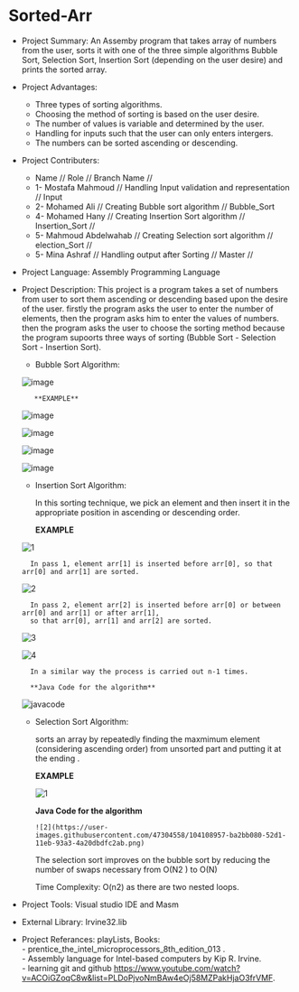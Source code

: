 # Sorted-Arr
- Project Summary:
An Assemby program that takes array of numbers from the user, sorts it with one of the three simple algorithms
Bubble Sort, Selection Sort, Insertion Sort (depending on the user desire) and prints the sorted array.

- Project Advantages:
	- Three types of sorting algorithms.
	- Choosing the method of sorting is based on the user desire.
	- The number of values is variable and determined by the user.
	- Handling for inputs such that the user can only enters intergers.
	- The numbers can be sorted ascending or descending.


- Project Contributers:	
	- Name	//					 	   Role //					           Branch Name //
	-	1- Mostafa Mahmoud //				Handling Input validation and representation //  	Input			
	-	2- Mohamed Ali //					Creating Bubble sort algorithm //				Bubble_Sort
	-	4- Mohamed Hany	//				Creating Insertion Sort algorithm //			Insertion_Sort //
	-	5- Mahmoud Abdelwahab //				Creating Selection sort algorithm //			election_Sort //
	-	5- Mina Ashraf //					Handling  output after Sorting // 				Master //

	
- Project Language:		Assembly Programming Language 	



- Project Description:
This project is a program takes a set of numbers from user to sort them ascending or descending based upon 
the desire of the user. firstly the program asks the user to enter the number of elements, then the program
asks him to enter the values of numbers. then the program asks the user to choose the sorting method because 
the program supoorts three ways of sorting (Bubble Sort - Selection Sort - Insertion Sort).
	- Bubble Sort Algorithm: 
	
	![image](https://user-images.githubusercontent.com/76550923/103942137-95500580-5138-11eb-9338-bfe50df77a2e.png)
	
		 **EXAMPLE**
	![image](https://user-images.githubusercontent.com/76550923/103942433-0bed0300-5139-11eb-8a22-2ca20e19e3a6.png)
	
	![image](https://user-images.githubusercontent.com/76550923/103942498-27f0a480-5139-11eb-8b10-96c1310b3d56.png)
	
	![image](https://user-images.githubusercontent.com/76550923/103942592-50789e80-5139-11eb-99c6-74233562056c.png)
	
	![image](https://user-images.githubusercontent.com/76550923/103942619-59697000-5139-11eb-9e59-91ffe6db5a8f.png)


	- Insertion Sort Algorithm: 
	
		In this sorting technique, we pick an element and then insert it in the appropriate 
		position in ascending or descending order.

		 **EXAMPLE**
		
	![1](https://user-images.githubusercontent.com/48108210/104019934-1228c100-51c5-11eb-88bc-af0c4a9e2335.png)
		
		In pass 1, element arr[1] is inserted before arr[0], so that arr[0] and arr[1] are sorted.

	![2](https://user-images.githubusercontent.com/48108210/104020179-79467580-51c5-11eb-90e3-84c673ea73b3.png)
	
		In pass 2, element arr[2] is inserted before arr[0] or between arr[0] and arr[1] or after arr[1], 
		so that arr[0], arr[1] and arr[2] are sorted.

	![3](https://user-images.githubusercontent.com/48108210/104020414-dcd0a300-51c5-11eb-9e50-a1af15db08c1.png)
	
	![4](https://user-images.githubusercontent.com/48108210/104020591-202b1180-51c6-11eb-86fd-d410ed00bade.png)
	
		In a similar way the process is carried out n-1 times.

		**Java Code for the algorithm**
	![javacode](https://user-images.githubusercontent.com/48108210/104022566-22429f80-51c9-11eb-8917-b7d2a8647cbb.png)
	
	 - Selection Sort Algorithm: 
	 
	   sorts an array by repeatedly finding the maxmimum element (considering ascending order) 
	   from unsorted part and putting it at the ending .
	   
	   **EXAMPLE**
	   
	   ![1](https://user-images.githubusercontent.com/47304558/104108466-7fc01480-52cd-11eb-9a38-d81ca8e23187.jpg)
	   
	    **Java Code for the algorithm**
	    
           ![2](https://user-images.githubusercontent.com/47304558/104108957-ba2bb080-52d1-11eb-93a3-4a20dbdfc2ab.png)
	   
	    
	    The selection sort improves on the bubble sort by reducing  the number of swaps necessary from O(N2 ) to O(N)
	    
	    Time Complexity: O(n2) as there are two nested loops.

            




- Project Tools:		Visual studio IDE and Masm 

- External Library:		Irvine32.lib

- Project Referances: playLists, 
		Books:  
		- prentice_the_intel_microprocessors_8th_edition_013 .                                 
		- Assembly language for Intel-based computers by Kip R. Irvine.                             
		- learning git and github https://www.youtube.com/watch?v=ACOiGZoqC8w&list=PLDoPjvoNmBAw4eOj58MZPakHjaO3frVMF.

